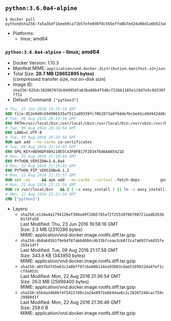 ## `python:3.6.0a4-alpine`

```console
$ docker pull python@sha256:fa5a3bdf1beeb9ca71b57efe0d0f0c565effe8b7ed24a98d1a6b923a8743db9d
```

-	Platforms:
	-	linux; amd64

### `python:3.6.0a4-alpine` - linux; amd64

-	Docker Version: 1.10.3
-	Manifest MIME: `application/vnd.docker.distribution.manifest.v2+json`
-	Total Size: **28.7 MB (28652895 bytes)**  
	(compressed transfer size, not on-disk size)
-	Image ID: `sha256:625dc10208767dc0dd95dfa63ba88b4f5d6cf226b1165e119d7e5c9d330fff31`
-	Default Command: `["python3"]`

```dockerfile
# Thu, 23 Jun 2016 19:55:18 GMT
ADD file:852e9d0cb9d906535af512a89339fc70b2873a0f94defbcbe41cd44942dd6ac8 in /
# Tue, 09 Aug 2016 20:24:54 GMT
ENV PATH=/usr/local/bin:/usr/local/sbin:/usr/local/bin:/usr/sbin:/usr/bin:/sbin:/bin
# Tue, 09 Aug 2016 20:24:54 GMT
ENV LANG=C.UTF-8
# Tue, 09 Aug 2016 20:24:58 GMT
RUN apk add --no-cache ca-certificates
# Tue, 09 Aug 2016 21:14:02 GMT
ENV GPG_KEY=0D96DF4D4110E5C43FBFB17F2D347EA6AA65421D
# Mon, 22 Aug 2016 21:19:44 GMT
ENV PYTHON_VERSION=3.6.0a4
# Mon, 22 Aug 2016 21:19:45 GMT
ENV PYTHON_PIP_VERSION=8.1.2
# Mon, 22 Aug 2016 21:21:57 GMT
RUN set -ex 	&& apk add --no-cache --virtual .fetch-deps 		gnupg 		openssl 		tar 		xz 		&& wget -O python.tar.xz "https://www.python.org/ftp/python/${PYTHON_VERSION%%[a-z]*}/Python-$PYTHON_VERSION.tar.xz" 	&& wget -O python.tar.xz.asc "https://www.python.org/ftp/python/${PYTHON_VERSION%%[a-z]*}/Python-$PYTHON_VERSION.tar.xz.asc" 	&& export GNUPGHOME="$(mktemp -d)" 	&& gpg --keyserver ha.pool.sks-keyservers.net --recv-keys "$GPG_KEY" 	&& gpg --batch --verify python.tar.xz.asc python.tar.xz 	&& rm -r "$GNUPGHOME" python.tar.xz.asc 	&& mkdir -p /usr/src/python 	&& tar -xJC /usr/src/python --strip-components=1 -f python.tar.xz 	&& rm python.tar.xz 		&& apk add --no-cache --virtual .build-deps  		bzip2-dev 		gcc 		libc-dev 		linux-headers 		make 		ncurses-dev 		openssl 		openssl-dev 		pax-utils 		readline-dev 		sqlite-dev 		tcl-dev 		tk 		tk-dev 		xz-dev 		zlib-dev 	&& apk del .fetch-deps 		&& cd /usr/src/python 	&& ./configure 		--enable-loadable-sqlite-extensions 		--enable-shared 	&& make -j$(getconf _NPROCESSORS_ONLN) 	&& make install 		&& if [ ! -e /usr/local/bin/pip3 ]; then : 		&& wget -O /tmp/get-pip.py 'https://bootstrap.pypa.io/get-pip.py' 		&& python3 /tmp/get-pip.py "pip==$PYTHON_PIP_VERSION" 		&& rm /tmp/get-pip.py 	; fi 	&& pip3 install --no-cache-dir --upgrade --force-reinstall "pip==$PYTHON_PIP_VERSION" 	&& [ "$(pip list |tac|tac| awk -F '[ ()]+' '$1 == "pip" { print $2; exit }')" = "$PYTHON_PIP_VERSION" ] 		&& find /usr/local -depth 		\( 			\( -type d -a -name test -o -name tests \) 			-o 			\( -type f -a -name '*.pyc' -o -name '*.pyo' \) 		\) -exec rm -rf '{}' + 	&& runDeps="$( 		scanelf --needed --nobanner --recursive /usr/local 			| awk '{ gsub(/,/, "\nso:", $2); print "so:" $2 }' 			| sort -u 			| xargs -r apk info --installed 			| sort -u 	)" 	&& apk add --virtual .python-rundeps $runDeps 	&& apk del .build-deps 	&& rm -rf /usr/src/python ~/.cache
# Mon, 22 Aug 2016 21:21:59 GMT
RUN cd /usr/local/bin 	&& { [ -e easy_install ] || ln -s easy_install-* easy_install; } 	&& ln -s idle3 idle 	&& ln -s pydoc3 pydoc 	&& ln -s python3 python 	&& ln -s python3-config python-config
# Mon, 22 Aug 2016 21:21:59 GMT
CMD ["python3"]
```

-	Layers:
	-	`sha256:e110a4a1794126ef308a49f2d65785af2f25538f06700721aad8283b81fdfa58`  
		Last Modified: Thu, 23 Jun 2016 19:56:16 GMT  
		Size: 2.3 MB (2310286 bytes)  
		MIME: application/vnd.docker.image.rootfs.diff.tar.gzip
	-	`sha256:4b8a645b1f9e9df87ab6d884cd633bfceae3c6073ca7a6937a4d55fe355e1dff`  
		Last Modified: Tue, 09 Aug 2016 21:17:58 GMT  
		Size: 343.9 KB (343950 bytes)  
		MIME: application/vnd.docker.image.rootfs.diff.tar.gzip
	-	`sha256:a85fbd7d5e63c1a8bff97c6a88b124ea93003cdae5169922da47ef1ccfda053c`  
		Last Modified: Mon, 22 Aug 2016 21:36:54 GMT  
		Size: 26.0 MB (25998400 bytes)  
		MIME: application/vnd.docker.image.rootfs.diff.tar.gzip
	-	`sha256:b5bdad460bf4f5415740c2a24e8972e664dae6c2c28267248cac759c29d80d1f`  
		Last Modified: Mon, 22 Aug 2016 21:36:46 GMT  
		Size: 259.0 B  
		MIME: application/vnd.docker.image.rootfs.diff.tar.gzip
